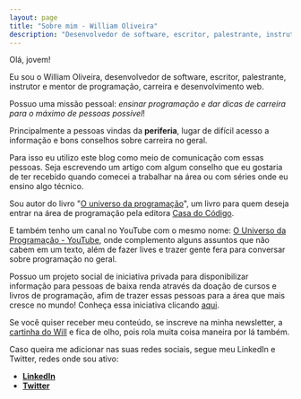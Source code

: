 ```yaml
---
layout: page
title: "Sobre mim - William Oliveira"
description: "Desenvolvedor de software, escritor, palestrante, instrutor e mentor de programação, carreira e desenvolvimento web e tem mais."
---
```


Olá, jovem!

Eu sou o William Oliveira, desenvolvedor de software, escritor, palestrante, instrutor e mentor de programação, carreira e desenvolvimento web.

Possuo uma missão pessoal: *ensinar programação e dar dicas de carreira para o máximo de pessoas possível*!

Principalmente a pessoas vindas da **periferia**, lugar de difícil acesso a informação e bons conselhos sobre carreira no geral.

Para isso eu utilizo este blog como meio de comunicação com essas pessoas. Seja escrevendo um artigo com algum conselho que eu gostaria de ter recebido quando comecei a trabalhar na área ou com séries onde eu ensino algo técnico.

Sou autor do livro "[O universo da programação](https://bit.ly/universo-da-programacao)", um livro para quem deseja entrar na área de programação pela editora [Casa do Código](https://casadocodigo.com.br).

E também tenho um canal no YouTube com o mesmo nome: [O Universo da Programação - YouTube](https://www.youtube.com/channel/UCWrqsnPLl6aRX0ECUmPaZEw), onde complemento alguns assuntos que não cabem em um texto, além de fazer lives e trazer gente fera para conversar sobre programação no geral.

Possuo um projeto social de iniciativa privada para disponibilizar informação para pessoas de baixa renda através da doação de cursos e livros de programação, afim de trazer essas pessoas para a área que mais cresce no mundo! Conheça essa iniciativa clicando [aqui](/devolvendo-para-a-comunidade/).

Se você quiser receber meu conteúdo, se inscreve na minha newsletter, a [cartinha do Will](/newsletter) e fica de olho, pois rola muita coisa maneira por lá também.

Caso queira me adicionar nas suas redes sociais, segue meu LinkedIn e Twitter, redes onde sou ativo:

- [**LinkedIn**](https://www.linkedin.com/in/william-oliveira/)
- [**Twitter**](https://twitter.com/_uillaz)
